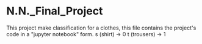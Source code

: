 # N.N._Final_Project
This project make classification for a clothes, this file contains the project's code in a "jupyter notebook" form.
s (shirt)    -> 0
t (trousers) -> 1
